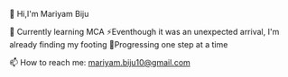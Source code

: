 👋 Hi,I'm Mariyam Biju

🌱 Currently learning MCA
⚡Eventhough it was an unexpected arrival, I'm already finding my footing
🚀Progressing one step at a time

📫 How to reach me: mariyam.biju10@gmail.com

